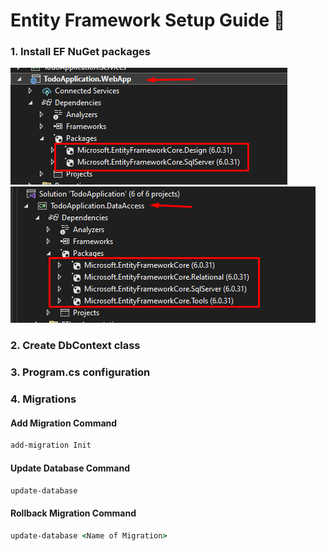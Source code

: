 # Entity Framework Setup Guide 📃


### 1. Install EF NuGet packages
![EF NuGet Packages](ef-packages-1.png)
![EF NuGet Packages](ef-packages-2.png)

### 2. Create DbContext class

### 3. Program.cs configuration

### 4. Migrations

#### Add Migration Command

```cmd
add-migration Init
```

#### Update Database Command 

```cmd
update-database
```

#### Rollback Migration Command

```cmd
update-database <Name of Migration>
```

